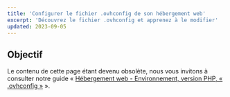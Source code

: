 ```yaml
---
title: 'Configurer le fichier .ovhconfig de son hébergement web'
excerpt: 'Découvrez le fichier .ovhconfig et apprenez à le modifier'
updated: 2023-09-05
---
```


## Objectif

Le contenu de cette page étant devenu obsolète, nous vous invitons à consulter notre guide « [Hébergement web - Environnement, version PHP, « .ovhconfig »](/pages/web_cloud/web_hosting/configure_your_web_hosting) ».